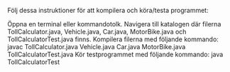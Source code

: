 Följ dessa instruktioner för att kompilera och köra/testa programmet:

Öppna en terminal eller kommandotolk.
Navigera till katalogen där filerna TollCalculator.java, Vehicle.java, Car.java, MotorBike.java och TollCalculatorTest.java finns.
Kompilera filerna med följande kommando: javac TollCalculator.java Vehicle.java Car.java MotorBike.java TollCalculatorTest.java
Kör testprogrammet med följande kommando: java TollCalculatorTest